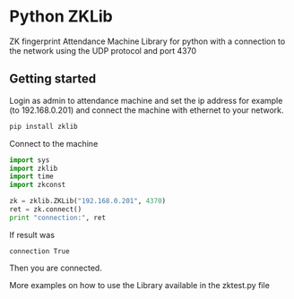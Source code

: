 # Python ZKLib #

ZK fingerprint Attendance Machine Library for python with a connection to the network using the UDP protocol and port 4370

## Getting started 

Login as admin to attendance machine and set the ip address for example (to 192.168.0.201) and connect the machine with ethernet to your network.
```bash
pip install zklib
```
Connect to the machine

```python
import sys
import zklib
import time
import zkconst

zk = zklib.ZKLib("192.168.0.201", 4370)
ret = zk.connect()
print "connection:", ret
```

If result was
```
connection True
```
Then you are connected.

More examples on how to use the Library available in the
zktest.py file
